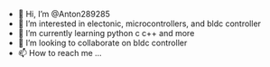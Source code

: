 - 👋 Hi, I’m @Anton289285
- 👀 I’m interested in electonic, microcontrollers, and bldc controller
- 🌱 I’m currently learning python c c++ and more
- 💞️ I’m looking to collaborate on bldc controller
- 📫 How to reach me ...

<!---
Anton289285/Anton289285 is a ✨ special ✨ repository because its `README.md` (this file) appears on your GitHub profile.
You can click the Preview link to take a look at your changes.
--->
